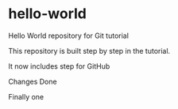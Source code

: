# hello-world
Hello World repository for Git tutorial

This repository is built step by step in the tutorial.

It now includes step for GitHub

Changes Done

Finally one
